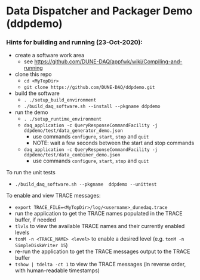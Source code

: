 # Data Dispatcher and Packager Demo (ddpdemo)

### Hints for building and running (23-Oct-2020):

* create a software work area
  * see https://github.com/DUNE-DAQ/appfwk/wiki/Compiling-and-running
* clone this repo
  * `cd <MyTopDir>`
  * `git clone https://github.com/DUNE-DAQ/ddpdemo.git`
* build the software
  * `. ./setup_build_environment`
  * `./build_daq_software.sh --install --pkgname ddpdemo`
* run the demo
  * `. ./setup_runtime_environment`
  * `daq_application -c QueryResponseCommandFacility -j ddpdemo/test/data_generator_demo.json`
    * use commands `configure`, `start`, `stop` and `quit`
    * NOTE: wait a few seconds between the start and stop commands
  * `daq_application -c QueryResponseCommandFacility -j ddpdemo/test/data_combiner_demo.json`
    * use commands `configure`, `start`, `stop` and `quit`

To run the unit tests
* `./build_daq_software.sh --pkgname  ddpdemo --unittest `

To enable and view TRACE messages:
* `export TRACE_FILE=<MyTopDir>/log/<username>_dunedaq.trace`
* run the application to get the TRACE names populated in the TRACE buffer, if needed
* `tlvls` to view the available TRACE names and their currently enabled levels
* `tonM -n <TRACE_NAME> <level>` to enable a desired level (e.g. `tonM -n SimpleDiskWriter 15`)
* re-run the application to get the TRACE messages output to the TRACE buffer
* `tshow | tdelta -ct 1` to view the TRACE messages (in reverse order, with human-readable timestamps)
